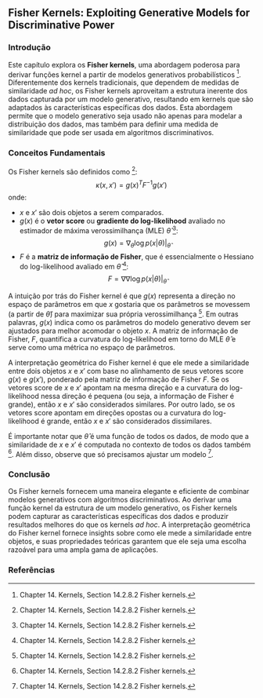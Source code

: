 ## Fisher Kernels: Exploiting Generative Models for Discriminative Power

### Introdução
Este capítulo explora os **Fisher kernels**, uma abordagem poderosa para derivar funções kernel a partir de modelos generativos probabilísticos [^485]. Diferentemente dos kernels tradicionais, que dependem de medidas de similaridade *ad hoc*, os Fisher kernels aproveitam a estrutura inerente dos dados capturada por um modelo generativo, resultando em kernels que são adaptados às características específicas dos dados. Esta abordagem permite que o modelo generativo seja usado não apenas para modelar a distribuição dos dados, mas também para definir uma medida de similaridade que pode ser usada em algoritmos discriminativos.

### Conceitos Fundamentais

Os Fisher kernels são definidos como [^485]:
$$ \kappa(x, x') = g(x)^T F^{-1} g(x') $$
onde:

*   $x$ e $x'$ são dois objetos a serem comparados.
*   $g(x)$ é o **vetor score** ou **gradiente do log-likelihood** avaliado no estimador de máxima verossimilhança (MLE) $\hat{\theta}$ [^485]:
    $$     g(x) = \nabla_{\theta} \log p(x|\theta)|_{\hat{\theta}}     $$
*   $F$ é a **matriz de informação de Fisher**, que é essencialmente o Hessiano do log-likelihood avaliado em $\hat{\theta}$ [^485]:
    $$     F = \nabla \nabla \log p(x|\theta)|_{\hat{\theta}}     $$

A intuição por trás do Fisher kernel é que $g(x)$ representa a direção no espaço de parâmetros em que $x$ gostaria que os parâmetros se movessem (a partir de $\hat{\theta}$) para maximizar sua própria verossimilhança [^485]. Em outras palavras, $g(x)$ indica como os parâmetros do modelo generativo devem ser ajustados para melhor acomodar o objeto $x$. A matriz de informação de Fisher, $F$, quantifica a curvatura do log-likelihood em torno do MLE $\hat{\theta}$ e serve como uma métrica no espaço de parâmetros.

A interpretação geométrica do Fisher kernel é que ele mede a similaridade entre dois objetos $x$ e $x'$ com base no alinhamento de seus vetores score $g(x)$ e $g(x')$, ponderado pela matriz de informação de Fisher $F$. Se os vetores score de $x$ e $x'$ apontam na mesma direção e a curvatura do log-likelihood nessa direção é pequena (ou seja, a informação de Fisher é grande), então $x$ e $x'$ são considerados similares. Por outro lado, se os vetores score apontam em direções opostas ou a curvatura do log-likelihood é grande, então $x$ e $x'$ são considerados dissimilares.

É importante notar que $\hat{\theta}$ é uma função de todos os dados, de modo que a similaridade de $x$ e $x'$ é computada no contexto de todos os dados também [^485]. Além disso, observe que só precisamos ajustar um modelo [^485].

### Conclusão

Os Fisher kernels fornecem uma maneira elegante e eficiente de combinar modelos generativos com algoritmos discriminativos. Ao derivar uma função kernel da estrutura de um modelo generativo, os Fisher kernels podem capturar as características específicas dos dados e produzir resultados melhores do que os kernels *ad hoc*. A interpretação geométrica do Fisher kernel fornece insights sobre como ele mede a similaridade entre objetos, e suas propriedades teóricas garantem que ele seja uma escolha razoável para uma ampla gama de aplicações.

### Referências
[^485]: Chapter 14. Kernels, Section 14.2.8.2 Fisher kernels.

<!-- END -->